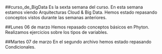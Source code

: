 ##curso_de_BigData
Es la sexta semana del curso.
En esta semana estamos viendo Arquitecturas Cloud & Big Data. 
Hemos estado repasando conceptos vistos durante las semanas anteriores. 

##Lunes 06 de marzo 
Hemos repasado conceptos básicos en Phyton.
Realizamos ejercicios sobre los tipos de variables.

##Martes 07 de marzo 
En el segundo archivo hemos estado repasando Condicionales. 
